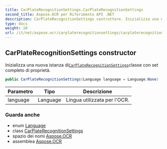 ```yaml
---
title: CarPlateRecognitionSettings.CarPlateRecognitionSettings
second_title: Aspose.OCR per Riferimento API .NET
description: CarPlateRecognitionSettings costruttore. Inizializza una nuova istanza diCarPlateRecognitionSettingsclasse con set completo di proprietà.
type: docs
weight: 10
url: /it/net/aspose.ocr/carplaterecognitionsettings/carplaterecognitionsettings/
---
```

## CarPlateRecognitionSettings constructor

Inizializza una nuova istanza di[`CarPlateRecognitionSettings`](../)classe con set completo di proprietà.

```csharp
public CarPlateRecognitionSettings(Language language = Language.None)
```

| Parametro | Tipo | Descrizione |
| --- | --- | --- |
| language | Language | Lingua utilizzata per l'OCR. |

### Guarda anche

* enum [Language](../../language/)
* class [CarPlateRecognitionSettings](../)
* spazio dei nomi [Aspose.OCR](../../carplaterecognitionsettings/)
* assemblea [Aspose.OCR](../../../)


